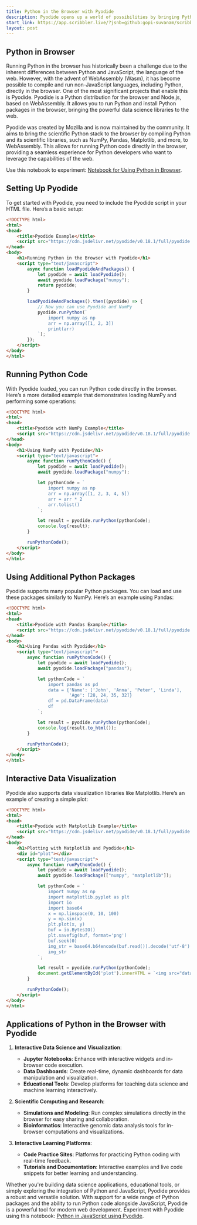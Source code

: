 ```yaml
---
title: Python in the Browser with Pyodide
description: Pyodide opens up a world of possibilities by bringing Python's capabilities to the browser. 
start_link: https://app.scribbler.live/?jsnb=github:gopi-suvanam/scribbler-examples/Python-in-Browser.jsnb
layout: post
---
```


## Python in Browser

Running Python in the browser has historically been a challenge due to the inherent differences between Python and JavaScript, the language of the web. However, with the advent of WebAssembly (Wasm), it has become possible to compile and run non-JavaScript languages, including Python, directly in the browser. One of the most significant projects that enable this is Pyodide. Pyodide is a Python distribution for the browser and Node.js, based on WebAssembly. It allows you to run Python and install Python packages in the browser, bringing the powerful data science libraries to the web.

Pyodide was created by Mozilla and is now maintained by the community. It aims to bring the scientific Python stack to the browser by compiling Python and its scientific libraries, such as NumPy, Pandas, Matplotlib, and more, to WebAssembly. This allows for running Python code directly in the browser, providing a seamless experience for Python developers who want to leverage the capabilities of the web.

Use this notebook to experiment: [Notebook for Using Python in Browser](https://app.scribbler.live/?jsnb=github:gopi-suvanam/scribbler-examples/Python-in-Browser.jsnb).

## Setting Up Pyodide

To get started with Pyodide, you need to include the Pyodide script in your HTML file. Here’s a basic setup:

```html
<!DOCTYPE html>
<html>
<head>
    <title>Pyodide Example</title>
    <script src="https://cdn.jsdelivr.net/pyodide/v0.18.1/full/pyodide.js"></script>
</head>
<body>
    <h1>Running Python in the Browser with Pyodide</h1>
    <script type="text/javascript">
        async function loadPyodideAndPackages() {
            let pyodide = await loadPyodide();
            await pyodide.loadPackage("numpy");
            return pyodide;
        }

        loadPyodideAndPackages().then((pyodide) => {
            // Now you can use Pyodide and NumPy
            pyodide.runPython(`
                import numpy as np
                arr = np.array([1, 2, 3])
                print(arr)
            `);
        });
    </script>
</body>
</html>
```

## Running Python Code

With Pyodide loaded, you can run Python code directly in the browser. Here’s a more detailed example that demonstrates loading NumPy and performing some operations:

```html
<!DOCTYPE html>
<html>
<head>
    <title>Pyodide with NumPy Example</title>
    <script src="https://cdn.jsdelivr.net/pyodide/v0.18.1/full/pyodide.js"></script>
</head>
<body>
    <h1>Using NumPy with Pyodide</h1>
    <script type="text/javascript">
        async function runPythonCode() {
            let pyodide = await loadPyodide();
            await pyodide.loadPackage("numpy");

            let pythonCode = `
                import numpy as np
                arr = np.array([1, 2, 3, 4, 5])
                arr = arr * 2
                arr.tolist()
            `;

            let result = pyodide.runPython(pythonCode);
            console.log(result);
        }

        runPythonCode();
    </script>
</body>
</html>
```

## Using Additional Python Packages

Pyodide supports many popular Python packages. You can load and use these packages similarly to NumPy. Here’s an example using Pandas:

```html
<!DOCTYPE html>
<html>
<head>
    <title>Pyodide with Pandas Example</title>
    <script src="https://cdn.jsdelivr.net/pyodide/v0.18.1/full/pyodide.js"></script>
</head>
<body>
    <h1>Using Pandas with Pyodide</h1>
    <script type="text/javascript">
        async function runPythonCode() {
            let pyodide = await loadPyodide();
            await pyodide.loadPackage("pandas");

            let pythonCode = `
                import pandas as pd
                data = {'Name': ['John', 'Anna', 'Peter', 'Linda'],
                        'Age': [28, 24, 35, 32]}
                df = pd.DataFrame(data)
                df
            `;

            let result = pyodide.runPython(pythonCode);
            console.log(result.to_html());
        }

        runPythonCode();
    </script>
</body>
</html>
```

## Interactive Data Visualization

Pyodide also supports data visualization libraries like Matplotlib. Here’s an example of creating a simple plot:

```html
<!DOCTYPE html>
<html>
<head>
    <title>Pyodide with Matplotlib Example</title>
    <script src="https://cdn.jsdelivr.net/pyodide/v0.18.1/full/pyodide.js"></script>
</head>
<body>
    <h1>Plotting with Matplotlib and Pyodide</h1>
    <div id="plot"></div>
    <script type="text/javascript">
        async function runPythonCode() {
            let pyodide = await loadPyodide();
            await pyodide.loadPackage(["numpy", "matplotlib"]);

            let pythonCode = `
                import numpy as np
                import matplotlib.pyplot as plt
                import io
                import base64
                x = np.linspace(0, 10, 100)
                y = np.sin(x)
                plt.plot(x, y)
                buf = io.BytesIO()
                plt.savefig(buf, format='png')
                buf.seek(0)
                img_str = base64.b64encode(buf.read()).decode('utf-8')
                img_str
            `;

            let result = pyodide.runPython(pythonCode);
            document.getElementById('plot').innerHTML = `<img src="data:image/png;base64,${result}" />`;
        }

        runPythonCode();
    </script>
</body>
</html>
```

## Applications of Python in the Browser with Pyodide

1. **Interactive Data Science and Visualization**:
   - **Jupyter Notebooks**: Enhance with interactive widgets and in-browser code execution.
   - **Data Dashboards**: Create real-time, dynamic dashboards for data manipulation and visualization.
   - **Educational Tools**: Develop platforms for teaching data science and machine learning interactively.

2. **Scientific Computing and Research**:
   - **Simulations and Modeling**: Run complex simulations directly in the browser for easy sharing and collaboration.
   - **Bioinformatics**: Interactive genomic data analysis tools for in-browser computations and visualizations.

3. **Interactive Learning Platforms**:
   - **Code Practice Sites**: Platforms for practicing Python coding with real-time feedback.
   - **Tutorials and Documentation**: Interactive examples and live code snippets for better learning and understanding.
   
Whether you're building data science applications, educational tools, or simply exploring the integration of Python and JavaScript, Pyodide provides a robust and versatile solution. With support for a wide range of Python packages and the ability to run Python code alongside JavaScript, Pyodide is a powerful tool for modern web development. Experiment with Pyodide using this notebook: [Python in JavaScript using Pyodide]().
